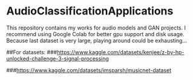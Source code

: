 # AudioClassificationApplications

This repository contains my works for audio models and GAN projects.
I recommend using Google Colab for better gpu support and disk usage. Because last dataset is very large, playing around could be exhausting...

##For datasets:
###https://www.kaggle.com/datasets/kenjee/z-by-hp-unlocked-challenge-3-signal-processing

###https://www.kaggle.com/datasets/imsparsh/musicnet-dataset

